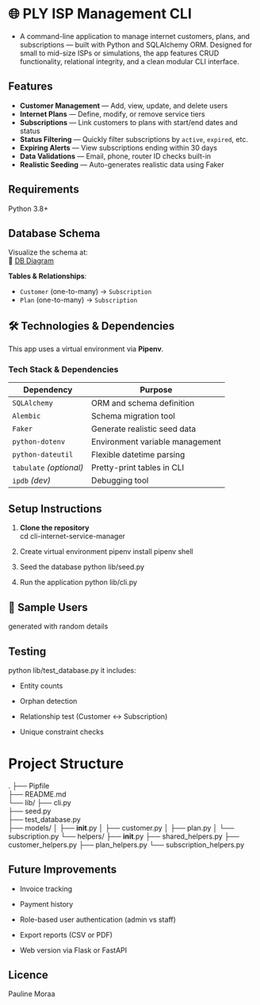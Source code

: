 # 🌐 PLY ISP Management CLI

- A command-line application to manage internet customers, plans, and subscriptions — built with Python and SQLAlchemy ORM. Designed for small to mid-size ISPs or simulations, the app features CRUD functionality, relational integrity, and a clean modular CLI interface.


## Features

- **Customer Management** — Add, view, update, and delete users
- **Internet Plans** — Define, modify, or remove service tiers
- **Subscriptions** — Link customers to plans with start/end dates and status
- **Status Filtering** — Quickly filter subscriptions by `active`, `expired`, etc.
- **Expiring Alerts** — View subscriptions ending within 30 days
- **Data Validations** — Email, phone, router ID checks built-in
- **Realistic Seeding** — Auto-generates realistic data using Faker


## Requirements
Python 3.8+

## Database Schema

Visualize the schema at:  
🔗 [DB Diagram](https://dbdiagram.io/d/CLI-Internet-Service-Manager-68343a530240c65c4438b599)

**Tables & Relationships**:
- `Customer` (one-to-many) → `Subscription`
- `Plan` (one-to-many) → `Subscription`

## 🛠 Technologies & Dependencies

This app uses a virtual environment via **Pipenv**.

### Tech Stack & Dependencies
| Dependency              | Purpose                         |
| ----------------------- | ------------------------------- |
| `SQLAlchemy`            | ORM and schema definition       |
| `Alembic`               | Schema migration tool           |
| `Faker`                 | Generate realistic seed data    |
| `python-dotenv`         | Environment variable management |
| `python-dateutil`       | Flexible datetime parsing       |
| `tabulate` *(optional)* | Pretty-print tables in CLI      |
| `ipdb` *(dev)*          | Debugging tool                  |


## Setup Instructions
1. **Clone the repository**  
   cd cli-internet-service-manager

2. Create virtual environment
pipenv install
pipenv shell

3. Seed the database 
python lib/seed.py

4. Run the application
python lib/cli.py

## 👤 Sample Users
generated with random details

 ## Testing
 python lib/test_database.py it includes:

- Entity counts

- Orphan detection

- Relationship test (Customer ↔ Subscription)

- Unique constraint checks

 # Project Structure 
 .
├── Pipfile          
├── README.md                      
└── lib/
    ├── cli.py                     
    ├── seed.py                    
    ├── test_database.py           
    ├── models/
    │   ├── __init__.py
    │   ├── customer.py
    │   ├── plan.py
    │   └── subscription.py
    └── helpers/
        ├── __init__.py
        ├── shared_helpers.py
        ├── customer_helpers.py
        ├── plan_helpers.py
        └── subscription_helpers.py

## Future Improvements
- Invoice tracking

- Payment history

- Role-based user authentication (admin vs staff)

- Export reports (CSV or PDF)

- Web version via Flask or FastAPI

## Licence
Pauline Moraa



